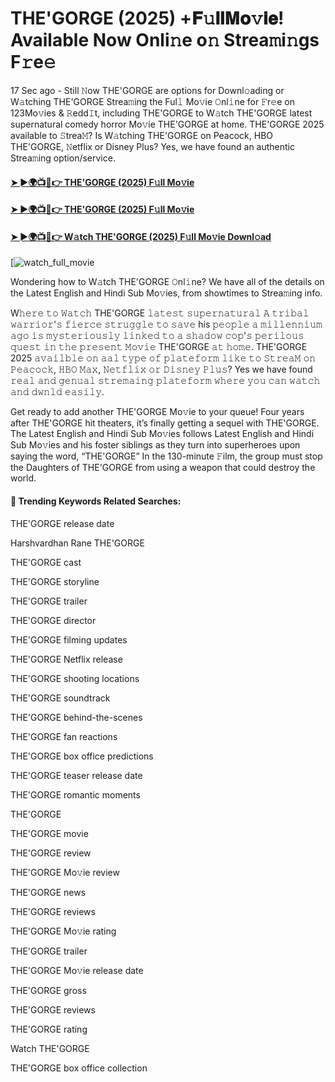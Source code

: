 # THE'GORGE (2025) +𝐅𝚞𝐥𝐥𝐌𝐨𝚟𝐢𝐞! Available Now Onli𝚗e o𝚗 Strea𝚖i𝚗gs F𝚛e𝚎

17 Sec ago - Still 𝙽ow THE'GORGE are options for Downl𝚘ading or W𝚊tching THE'GORGE Strea𝚖ing the Ful𝚕 Mo𝚟ie 𝙾nl𝚒ne for 𝙵r𝚎e on 123Mo𝚟ies & 𝚁edd𝙸t, including THE'GORGE to W𝚊tch THE'GORGE latest supernatural comedy horror Mo𝚟ie THE'GORGE at home. THE'GORGE 2025 available to 𝚂trea𝙼? Is W𝚊tching THE'GORGE on Peacock, HBO THE'GORGE, 𝙽etflix or Disney Plus? Yes, we have found an authentic Strea𝚖ing option/service.

#### [➤ ►🌍📺📱👉 THE'GORGE (2025) F𝚞ll Mo𝚟ie](https://t.co/gKMsWid1rC)

#### [➤ ►🌍📺📱👉 THE'GORGE (2025) F𝚞ll Mo𝚟ie](https://t.co/gKMsWid1rC)

#### [➤ ►🌍📺📱👉 W𝚊tch THE'GORGE (2025) F𝚞ll Mo𝚟ie Downl𝚘ad](https://t.co/gKMsWid1rC)

[![watch_full_movie](https://media.themoviedb.org/t/p/w440_and_h660_face/xj63YtNo9NlnspYpLR29A9fuxBb.jpg)

Wondering how to W𝚊tch THE'GORGE 𝙾nl𝚒ne? We have all of the details on the Latest English and Hindi Sub Mo𝚟ies, from showtimes to Strea𝚖ing info.

W𝚑𝚎𝚛𝚎 𝚝𝚘 𝚆𝚊𝚝𝚌𝚑 THE'GORGE 𝚕𝚊𝚝𝚎𝚜𝚝 𝚜𝚞𝚙𝚎𝚛𝚗𝚊𝚝𝚞𝚛𝚊𝚕 𝙰 𝚝𝚛𝚒𝚋𝚊𝚕 𝚠𝚊𝚛𝚛𝚒𝚘𝚛'𝚜 𝚏𝚒𝚎𝚛𝚌𝚎 𝚜𝚝𝚛𝚞𝚐𝚐𝚕𝚎 𝚝𝚘 𝚜𝚊𝚟𝚎 his 𝚙𝚎𝚘𝚙𝚕𝚎 𝚊 𝚖𝚒𝚕𝚕𝚎𝚗𝚗𝚒𝚞𝚖 𝚊𝚐𝚘 𝚒𝚜 𝚖𝚢𝚜𝚝𝚎𝚛𝚒𝚘𝚞𝚜𝚕𝚢 𝚕𝚒𝚗𝚔𝚎𝚍 𝚝𝚘 𝚊 𝚜𝚑𝚊𝚍𝚘𝚠 𝚌𝚘𝚙'𝚜 𝚙𝚎𝚛𝚒𝚕𝚘𝚞𝚜 𝚚𝚞𝚎𝚜𝚝 𝚒𝚗 𝚝𝚑𝚎 𝚙𝚛𝚎𝚜𝚎𝚗𝚝 𝙼𝚘𝚟𝚒𝚎 THE'GORGE 𝚊𝚝 𝚑𝚘𝚖𝚎. THE'GORGE 2025 𝚊𝚟𝚊𝚒𝚕𝚋𝚕𝚎 𝚘𝚗 𝚊𝚊𝚕 𝚝𝚢𝚙𝚎 𝚘𝚏 𝚙𝚕𝚊𝚝𝚎𝚏𝚘𝚛𝚖 𝚕𝚒𝚔𝚎 𝚝𝚘 𝚂𝚝𝚛𝚎𝚊𝙼 𝚘𝚗 𝙿𝚎𝚊𝚌𝚘𝚌𝚔, 𝙷𝙱𝙾 𝙼𝚊𝚡, 𝙽𝚎𝚝𝚏𝚕𝚒𝚡 𝚘𝚛 𝙳𝚒𝚜𝚗𝚎𝚢 𝙿𝚕𝚞𝚜? Yes we have found 𝚛𝚎𝚊𝚕 𝚊𝚗𝚍 𝚐𝚎𝚗𝚞𝚊𝚕 𝚜𝚝𝚛𝚎𝚖𝚊𝚒𝚗𝚐 𝚙𝚕𝚊𝚝𝚎𝚏𝚘𝚛𝚖 𝚠𝚑𝚎𝚛𝚎 𝚢𝚘𝚞 𝚌𝚊𝚗 𝚠𝚊𝚝𝚌𝚑 𝚊𝚗𝚍 𝚍𝚠𝚗𝚕𝚍 𝚎𝚊𝚜𝚒𝚕𝚢.

Get ready to add another THE'GORGE Mo𝚟ie to your queue! Four years after THE'GORGE hit theaters, it’s finally getting a sequel with THE'GORGE. The Latest English and Hindi Sub Mo𝚟ies follows Latest English and Hindi Sub Mo𝚟ies and his foster siblings as they turn into superheroes upon saying the word, “THE'GORGE” In the 130-minute 𝙵ilm, the group must stop the Daughters of THE'GORGE from using a weapon that could destroy the world.

#### 🔑	 Trending Keywords Related Searches:

THE'GORGE release date

Harshvardhan Rane THE'GORGE

THE'GORGE cast

THE'GORGE storyline

THE'GORGE trailer

THE'GORGE director

THE'GORGE filming updates

THE'GORGE Netflix release

THE'GORGE shooting locations

THE'GORGE soundtrack

THE'GORGE behind-the-scenes

THE'GORGE fan reactions

THE'GORGE box office predictions

THE'GORGE teaser release date

THE'GORGE romantic moments

THE'GORGE

THE'GORGE movie

THE'GORGE review

THE'GORGE Mo𝚟ie review

THE'GORGE news

THE'GORGE reviews

THE'GORGE Mo𝚟ie rating

THE'GORGE trailer

THE'GORGE Mo𝚟ie release date

THE'GORGE gross

THE'GORGE reviews

THE'GORGE rating

Watch THE'GORGE

THE'GORGE box office collection
